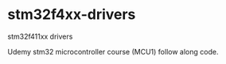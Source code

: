 # stm32f4xx-drivers
stm32f411xx drivers

Udemy stm32 microcontroller course (MCU1) follow along code.
